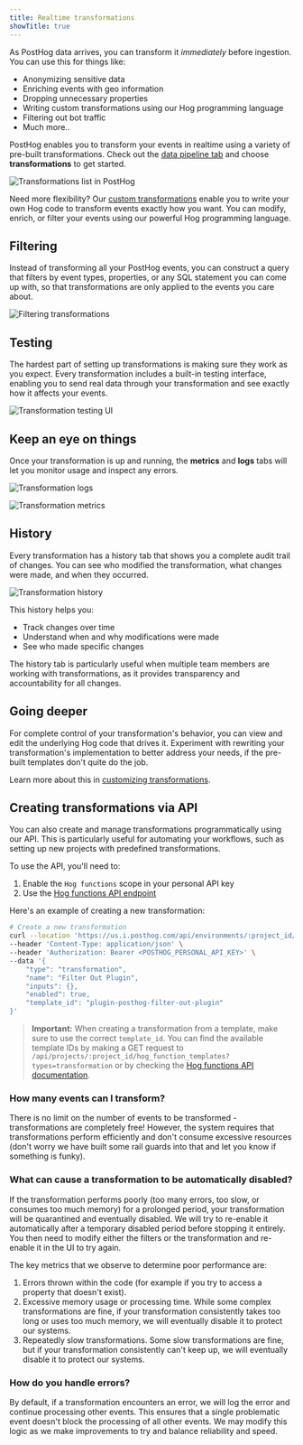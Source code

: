 ```yaml
---
title: Realtime transformations
showTitle: true
---
```


As PostHog data arrives, you can transform it *immediately* before ingestion. You can use this for things like:

- Anonymizing sensitive data
- Enriching events with geo information
- Dropping unnecessary properties
- Writing custom transformations using our Hog programming language
- Filtering out bot traffic
- Much more.. 

PostHog enables you to transform your events in realtime using a variety of pre-built transformations. Check out the [data pipeline tab](https://us.posthog.com/pipeline/overview) and choose **transformations** to get started.

![Transformations list in PostHog](https://res.cloudinary.com/dmukukwp6/image/upload/transformation_list_ca5ad86095.png)

Need more flexibility? Our [custom transformations](/docs/cdp/transformations/customizing-transformations) enable you to write your own Hog code to transform events exactly how you want. You can modify, enrich, or filter your events using our powerful Hog programming language.

## Filtering

Instead of transforming all your PostHog events, you can construct a query that filters by event types, properties, or any SQL statement you can come up with, so that transformations are only applied to the events you care about.

![Filtering transformations](https://res.cloudinary.com/dmukukwp6/image/upload/filters_738b8029fa.png)

## Testing

The hardest part of setting up transformations is making sure they work as you expect. Every transformation includes a built-in testing interface, enabling you to send real data through your transformation and see exactly how it affects your events.

![Transformation testing UI](https://res.cloudinary.com/dmukukwp6/image/upload/testing_e2e0faf8f3.png)

## Keep an eye on things

Once your transformation is up and running, the **metrics** and **logs** tabs will let you monitor usage and inspect any errors.

![Transformation logs](https://res.cloudinary.com/dmukukwp6/image/upload/logs_6cb6791b85.png)

![Transformation metrics](https://res.cloudinary.com/dmukukwp6/image/upload/metrics_ca7bd7dd92.png)

## History

Every transformation has a history tab that shows you a complete audit trail of changes. You can see who modified the transformation, what changes were made, and when they occurred.

![Transformation history](https://res.cloudinary.com/dmukukwp6/image/upload/history_97f854fa50.png)

This history helps you:
- Track changes over time
- Understand when and why modifications were made
- See who made specific changes

The history tab is particularly useful when multiple team members are working with transformations, as it provides transparency and accountability for all changes.

## Going deeper

For complete control of your transformation's behavior, you can view and edit the underlying Hog code that drives it. Experiment with rewriting your transformation's implementation to better address your needs, if the pre-built templates don't quite do the job.

Learn more about this in [customizing transformations](/docs/cdp/transformations/customizing-transformations).

## Creating transformations via API

You can also create and manage transformations programmatically using our API. This is particularly useful for automating your workflows, such as setting up new projects with predefined transformations.

To use the API, you'll need to:
1. Enable the `Hog functions` scope in your personal API key
2. Use the [Hog functions API endpoint](https://us.posthog.com/api/schema/swagger-ui/#/environments/environments_hog_functions_list)

Here's an example of creating a new transformation:

```bash
# Create a new transformation
curl --location 'https://us.i.posthog.com/api/environments/:project_id/hog_functions' \
--header 'Content-Type: application/json' \
--header 'Authorization: Bearer <POSTHOG_PERSONAL_API_KEY>' \
--data '{
    "type": "transformation",
    "name": "Filter Out Plugin",
    "inputs": {},
    "enabled": true,
    "template_id": "plugin-posthog-filter-out-plugin"
}'
```

> **Important:** When creating a transformation from a template, make sure to use the correct `template_id`. You can find the available template IDs by making a GET request to `/api/projects/:project_id/hog_function_templates?types=transformation` or by checking the [Hog functions API documentation](https://us.posthog.com/api/schema/swagger-ui/#/environments/environments_hog_functions_list).

### How many events can I transform?

There is no limit on the number of events to be transformed - transformations are completely free! However, the system requires that transformations perform efficiently and don't consume excessive resources (don't worry we have built some rail guards into that and let you know if something is funky).

### What can cause a transformation to be automatically disabled?

If the transformation performs poorly (too many errors, too slow, or consumes too much memory) for a prolonged period, your transformation will be quarantined and eventually disabled. We will try to re-enable it automatically after a temporary disabled period before stopping it entirely. You then need to modify either the filters or the transformation and re-enable it in the UI to try again.

The key metrics that we observe to determine poor performance are:
1. Errors thrown within the code (for example if you try to access a property that doesn't exist).
2. Excessive memory usage or processing time. While some complex transformations are fine, if your transformation consistently takes too long or uses too much memory, we will eventually disable it to protect our systems.
3. Repeatedly slow transformations. Some slow transformations are fine, but if your transformation consistently can't keep up, we will eventually disable it to protect our systems.

### How do you handle errors?

By default, if a transformation encounters an error, we will log the error and continue processing other events. This ensures that a single problematic event doesn't block the processing of all other events. We may modify this logic as we make improvements to try and balance reliability and speed.
